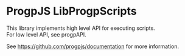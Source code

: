 # ProgpJS LibProgpScripts

This library implements high level API for executing scripts.  
For low level API, see progpAPI.

See https://github.com/progpjs/documentation for more information.